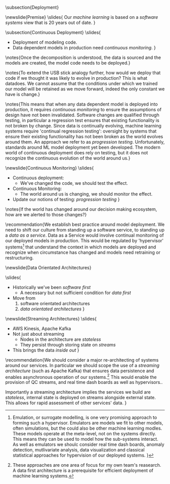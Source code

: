 \subsection{Deployment}

\newslide{Premise}
\slides{
Our *machine learning* is based on a *software systems* view that is 20 years out of date.
}

\subsection{Continuous Deployment}
\slides{
* Deployment of modeling code.
* Data dependent models in production need *continuous monitoring*.
}

\notes{Once the decomposition is understood, the data is sourced and the models
are created, the model code needs to be deployed.}

\notes{To extend the USB stick analogy further, how would we deploy that code
if we thought it was likely to evolve in production? This is what
datadoes. We cannot assume that the conditions under which we trained
our model will be retained as we move forward, indeed the only constant
we have is change.}

\notes{This means that when any data dependent model is deployed into
production, it requires *continuous monitoring* to ensure the
assumptions of design have not been invalidated. Software changes are
qualified through testing, in particular a regression test ensures that
existing functionality is not broken by change. Since data is
continually evolving, machine learning systems require 'continual
regression testing': oversight by systems that ensure their existing
functionality has not been broken as the world evolves around them. An
approach we refer to as *progression testing*. Unfortunately, standards
around ML model deployment yet been developed. The modern world of
continuous deployment does rely on testing, but it does not recognize
the continuous evolution of the world around us.}

\newslide{Continuous Monitoring}
\slides{
* Continuous deployment:
    * We've changed the code, we should test the effect.
* Continuous Monitoring:
    * The world around us is changing, we should monitor the effect.
* Update our notions of testing: *progression testing*
}

\notes{If the world has changed around our decision making ecosystem, how are we alerted to those changes?}

\recommendation{We establish best practice around model deployment.
We need to shift our culture from standing up a software service, to
standing up a *data as a service*. Data as a Service would involve
continual monitoring of our deployed models in production. This would be
regulated by 'hypervisor' systems[^emulation] that understand the context in
which models are deployed and recognize when circumstance has changed
and models need retraining or restructuring.

[^emulation]: Emulation, or surrogate modelling, is one very promising approach to forming such a hypervisor. Emulators are models we fit to other models, often simulations, but the could also be other machine learning modles. These models operate at the meta-level, not on the systems directly. This means they can be used to model how the sub-systems interact. As well as emulators we shoulc consider real time dash boards, anomaly detection, mutlivariate analysis, data visualization and classical statistical approaches for hypervision of our deployed systems.
}

\newslide{Data Orientated Architectures}

\slides{
* Historically we've been *software first*
    * A necessary but not sufficient condition for *data first*
* Move from
    1. software orientated architectures
	2. *data orientated architectures*
}

\newslide{Streaming Architectures}
\slides{
* AWS Kinesis, Apache Kafka
* Not just about streaming
    * Nodes in the architecture are *stateless* 
	* They persist through storing state on *streams*
* This brings the data *inside out*
}

\recommendation{We should consider a major re-architecting of systems around our services. In particular we should scope the use of a *streaming architecture* (such as Apache Kafka) that ensures data persistence and enables asynchronous operation of our systems.[^data-orientated-architecture] This would enable the provision of QC streams, and real time dash boards as well as hypervisors..

[^data-orientated-architecture]: These approaches are one area of focus for my own team's reasearch. A data first architecture is a prerequisite for efficient deployment of machine learning systems.

Importantly a streaming architecture implies the services we build are
*stateless*, internal state is deployed on streams alongside external
state. This allows for rapid assessment of other services' data.
}

